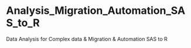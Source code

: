 # Analysis_Migration_Automation_SAS_to_R
Data Analysis for Complex data & Migration & Automation SAS to R
